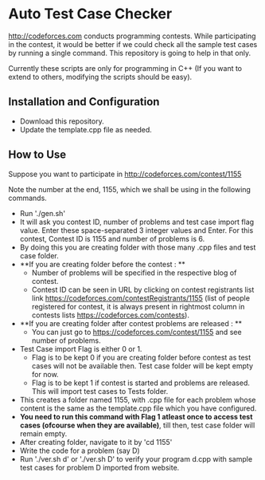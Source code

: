 Auto Test Case Checker
=====================
http://codeforces.com conducts programming contests. While participating in the contest, it would be better if we could check all the sample test cases by running a single command. This repository is going to help in that only.

Currently these scripts are only for programming in C++ (If you want to extend to others, modifying the scripts should be easy).

Installation and Configuration
------------------------------
* Download this repository.
* Update the template.cpp file as needed.

How to Use
----------
Suppose you want to participate in http://codeforces.com/contest/1155

Note the number at the end, 1155, which we shall be using in the following commands.

* Run './gen.sh'
* It will ask you contest ID, number of problems and test case import flag value. Enter these space-separated 3 integer values and Enter. For this contest, Contest ID is 1155 and number of problems is 6.
* By doing this you are creating folder with those many .cpp files and test case folder.
* **If you are creating folder before the contest : **
	- Number of problems will be specified in the respective blog of contest.
	- Contest ID can be seen in URL by clicking on contest registrants list link https://codeforces.com/contestRegistrants/1155 (list of people registered for contest, it is always present in rightmost column in contests lists https://codeforces.com/contests).
* **If you are creating folder after contest problems are released : **
	- You can just go to https://codeforces.com/contest/1155 and see number of problems.
* Test Case import Flag is either 0 or 1.
	- Flag is to be kept 0 if you are creating folder before contest as test cases will not be available then. Test case folder will be kept empty for now.
	- Flag is to be kept 1 if contest is started and problems are released. This will import test cases to Tests folder.
* This creates a folder named 1155, with .cpp file for each problem whose content is the same as the template.cpp file which you have configured.
* **You need to run this command with Flag 1 atleast once to access test cases (ofcourse when they are available)**, till then, test case folder will remain empty.
* After creating folder, navigate to it by 'cd 1155'
* Write the code for a problem (say D)
* Run './ver.sh d' or './ver.sh D' to verify your program d.cpp with sample test cases for problem D imported from website.
